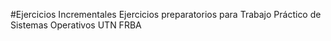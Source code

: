 #Ejercicios Incrementales 
Ejercicios preparatorios para Trabajo Práctico de Sistemas Operativos UTN FRBA

